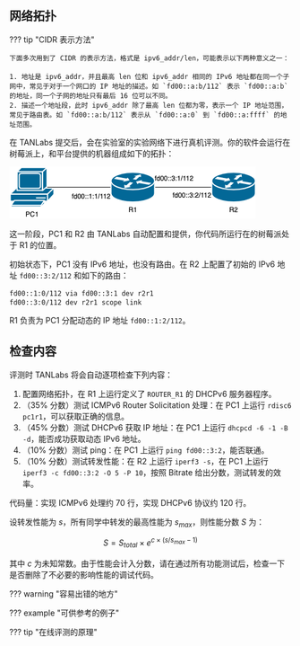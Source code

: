 ## 网络拓扑

??? tip "CIDR 表示方法"

    下面多次用到了 CIDR 的表示方法，格式是 ipv6_addr/len，可能表示以下两种意义之一：

    1. 地址是 ipv6_addr，并且最高 len 位和 ipv6_addr 相同的 IPv6 地址都在同一个子网中，常见于对于一个网口的 IP 地址的描述。如 `fd00::a:b/112` 表示 `fd00::a:b` 的地址，同一个子网的地址只有最后 16 位可以不同。
    2. 描述一个地址段，此时 ipv6_addr 除了最高 len 位都为零，表示一个 IP 地址范围，常见于路由表。如 `fd00::a:b/112` 表示从 `fd00::a:0` 到 `fd00::a:ffff` 的地址范围。

在 TANLabs 提交后，会在实验室的实验网络下进行真机评测。你的软件会运行在树莓派上，和平台提供的机器组成如下的拓扑：

![Topology](img/topology_dhcpv6.png)

这一阶段，PC1 和 R2 由 TANLabs 自动配置和提供，你代码所运行在的树莓派处于 R1 的位置。

初始状态下，PC1 没有 IPv6 地址，也没有路由。在 R2 上配置了初始的 IPv6 地址 `fd00::3:2/112` 和如下的路由：

```text
fd00::1:0/112 via fd00::3:1 dev r2r1
fd00::3:0/112 dev r2r1 scope link
```

R1 负责为 PC1 分配动态的 IP 地址 `fd00::1:2/112`。

## 检查内容

评测时 TANLabs 将会自动逐项检查下列内容：

1. 配置网络拓扑，在 R1 上运行定义了 `ROUTER_R1` 的 DHCPv6 服务器程序。
2. （35% 分数）测试 ICMPv6 Router Solicitation 处理：在 PC1 上运行 `rdisc6 pc1r1`，可以获取正确的信息。
3. （45% 分数）测试 DHCPv6 获取 IP 地址：在 PC1 上运行 `dhcpcd -6 -1 -B -d`，能否成功获取动态 IPv6 地址。
4. （10% 分数）测试 ping：在 PC1 上运行 `ping fd00::3:2`，能否联通。
5. （10% 分数）测试转发性能：在 R2 上运行 `iperf3 -s`，在 PC1 上运行 `iperf3 -c fd00::3:2 -O 5 -P 10`，按照 Bitrate 给出分数，测试转发的效率。

代码量：实现 ICMPv6 处理约 70 行，实现 DHCPv6 协议约 120 行。

设转发性能为 $s$，所有同学中转发的最高性能为 $s_{max}$，则性能分数 $S$ 为：

$$
S = S_{total} \times e^{c \times (s/s_{max}-1)}
$$

其中 $c$ 为未知常数。由于性能会计入分数，请在通过所有功能测试后，检查一下是否删除了不必要的影响性能的调试代码。

??? warning "容易出错的地方"

??? example "可供参考的例子"

??? tip "在线评测的原理"
